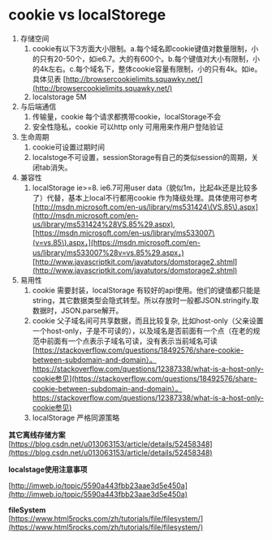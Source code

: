 # cookie vs  localStorege

1. 存储空间
   1. cookie有以下3方面大小限制。a.每个域名即cookie键值对数量限制，小的只有20-50个，如ie6.7。大的有600个。b.每个键值对大小有限制，小的4k左右。c.每个域名下，整体cookie容量有限制，小的只有4k。如ie。具体见表  [http://browsercookielimits.squawky.net/](http://browsercookielimits.squawky.net/)  
   2. localstorage  5M
2. 与后端通信
   1. 传输量，cookie 每个请求都携带cookie，localStorage不会
   2. 安全性隐私，cookie 可以http only  可用用来作用户登陆验证
3. 生命周期
   1. cookie可设置过期时间
   2. localstoge不可设置，sessionStorage有自己的类似session的周期，关闭tab消失。
4. 兼容性
   1. localStorage ie&gt;=8.  ie6.7可用user data（貌似1m，比起4k还是比较多了）代替，基本上local不行都用cookie 作为降级处理。具体使用可参考[http://msdn.microsoft.com/en-us/library/ms531424\(VS.85\).aspx](http://msdn.microsoft.com/en-us/library/ms531424%28VS.85%29.aspx), [https://msdn.microsoft.com/en-us/library/ms533007\(v=vs.85\).aspx，](https://msdn.microsoft.com/en-us/library/ms533007%28v=vs.85%29.aspx，) [http://www.javascriptkit.com/javatutors/domstorage2.shtml](http://www.javascriptkit.com/javatutors/domstorage2.shtml)
5. 易用性
   1. cookie 需要封装，localStorage 有较好的api使用。他们的键值都只能是string，其它数据类型会隐式转型。所以存放时一般都JSON.stringify.取数据时，JSON.parse解开。
   2. cookie 父子域名间可共享数据，而且比较复杂, 比如host-only（父亲设置一个host-only，子是不可读的），以及域名是否前面有一个点（在老的规范中前面有一个点表示子域名可读，没有表示当前域名可读[https://stackoverflow.com/questions/18492576/share-cookie-between-subdomain-and-domain）。https://stackoverflow.com/questions/12387338/what-is-a-host-only-cookie参见](https://stackoverflow.com/questions/18492576/share-cookie-between-subdomain-and-domain）。https://stackoverflow.com/questions/12387338/what-is-a-host-only-cookie参见) 
   3. localStorage 严格同源策略

**其它离线存储方案**  
[https://blog.csdn.net/u013063153/article/details/52458348](https://blog.csdn.net/u013063153/article/details/52458348)

**localstage使用注意事项**

[http://imweb.io/topic/5590a443fbb23aae3d5e450a](http://imweb.io/topic/5590a443fbb23aae3d5e450a)

**fileSystem**  
[https://www.html5rocks.com/zh/tutorials/file/filesystem/](https://www.html5rocks.com/zh/tutorials/file/filesystem/)

